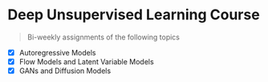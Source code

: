 # Deep Unsupervised Learning Course

> Bi-weekly assignments of the following topics
- [x] Autoregressive Models
- [x] Flow Models and Latent Variable Models
- [x] GANs and Diffusion Models
